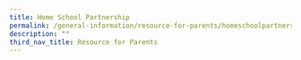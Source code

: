 ```yaml
---
title: Home School Partnership
permalink: /general-information/resource-for-parents/homeschoolpartnership/
description: ""
third_nav_title: Resource for Parents
---
```

